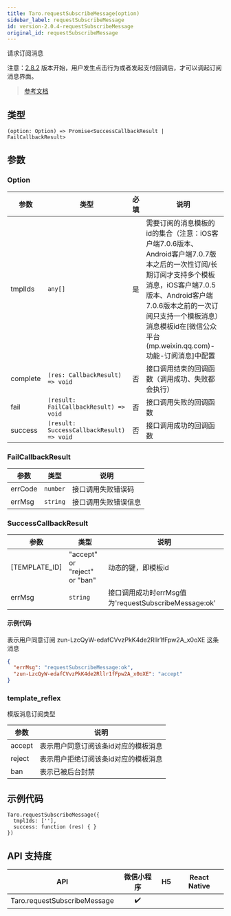 ```yaml
---
title: Taro.requestSubscribeMessage(option)
sidebar_label: requestSubscribeMessage
id: version-2.0.4-requestSubscribeMessage
original_id: requestSubscribeMessage
---
```


请求订阅消息

注意：[2.8.2](https://developers.weixin.qq.com/miniprogram/dev/framework/compatibility.html) 版本开始，用户发生点击行为或者发起支付回调后，才可以调起订阅消息界面。

> [参考文档](https://developers.weixin.qq.com/miniprogram/dev/api/open-api/subscribe-message/wx.requestSubscribeMessage.html)

## 类型

```tsx
(option: Option) => Promise<SuccessCallbackResult | FailCallbackResult>
```

## 参数

### Option

| 参数 | 类型 | 必填 | 说明 |
| --- | --- | :---: | --- |
| tmplIds | `any[]` | 是 | 需要订阅的消息模板的id的集合（注意：iOS客户端7.0.6版本、Android客户端7.0.7版本之后的一次性订阅/长期订阅才支持多个模板消息，iOS客户端7.0.5版本、Android客户端7.0.6版本之前的一次订阅只支持一个模板消息）消息模板id在[微信公众平台(mp.weixin.qq.com)-功能-订阅消息]中配置 |
| complete | `(res: CallbackResult) => void` | 否 | 接口调用结束的回调函数（调用成功、失败都会执行） |
| fail | `(result: FailCallbackResult) => void` | 否 | 接口调用失败的回调函数 |
| success | `(result: SuccessCallbackResult) => void` | 否 | 接口调用成功的回调函数 |

### FailCallbackResult

| 参数 | 类型 | 说明 |
| --- | --- | --- |
| errCode | `number` | 接口调用失败错误码 |
| errMsg | `string` | 接口调用失败错误信息 |

### SuccessCallbackResult

| 参数 | 类型 | 说明 |
| --- | --- | --- |
| [TEMPLATE_ID] | "accept" or "reject" or "ban" | 动态的键，即模板id |
| errMsg | `string` | 接口调用成功时errMsg值为'requestSubscribeMessage:ok' |

#### 示例代码

表示用户同意订阅 zun-LzcQyW-edafCVvzPkK4de2Rllr1fFpw2A_x0oXE 这条消息

```json
{
  "errMsg": "requestSubscribeMessage:ok",
  "zun-LzcQyW-edafCVvzPkK4de2Rllr1fFpw2A_x0oXE": "accept"
}
```

### template_reflex

模版消息订阅类型

| 参数 | 说明 |
| --- | --- |
| accept | 表示用户同意订阅该条id对应的模板消息 |
| reject | 表示用户拒绝订阅该条id对应的模板消息 |
| ban | 表示已被后台封禁 |

## 示例代码

```tsx
Taro.requestSubscribeMessage({
  tmplIds: [''],
  success: function (res) { }
})
```

## API 支持度

| API | 微信小程序 | H5 | React Native |
| :---: | :---: | :---: | :---: |
| Taro.requestSubscribeMessage | ✔️ |  |  |
